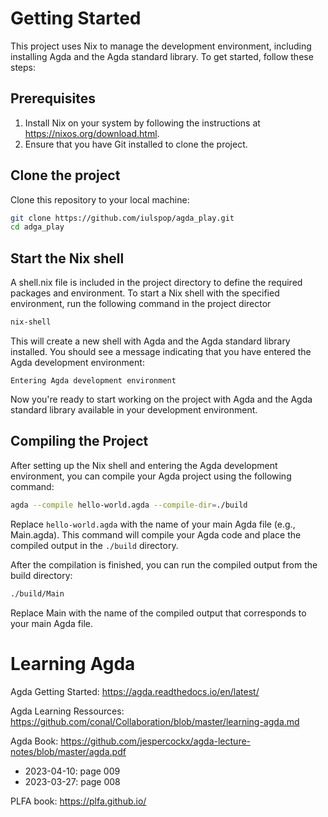 # Getting Started

This project uses Nix to manage the development environment, including installing Agda and the Agda standard library. To get started, follow these steps:

## Prerequisites

1. Install Nix on your system by following the instructions at https://nixos.org/download.html.
2. Ensure that you have Git installed to clone the project.

## Clone the project

Clone this repository to your local machine:

```sh
git clone https://github.com/iulspop/agda_play.git
cd adga_play
```

## Start the Nix shell

A shell.nix file is included in the project directory to define the required packages and environment. To start a Nix shell with the specified environment, run the following command in the project director

```sh
nix-shell
```

This will create a new shell with Agda and the Agda standard library installed. You should see a message indicating that you have entered the Agda development environment:

```
Entering Agda development environment
```

Now you're ready to start working on the project with Agda and the Agda standard library available in your development environment.

## Compiling the Project

After setting up the Nix shell and entering the Agda development environment, you can compile your Agda project using the following command:

```sh
agda --compile hello-world.agda --compile-dir=./build
```

Replace `hello-world.agda` with the name of your main Agda file (e.g., Main.agda). This command will compile your Agda code and place the compiled output in the `./build` directory.

After the compilation is finished, you can run the compiled output from the build directory:

```sh
./build/Main
```

Replace Main with the name of the compiled output that corresponds to your main Agda file.

# Learning Agda

Agda Getting Started:
https://agda.readthedocs.io/en/latest/

Agda Learning Ressources:
https://github.com/conal/Collaboration/blob/master/learning-agda.md

Agda Book:
https://github.com/jespercockx/agda-lecture-notes/blob/master/agda.pdf

- 2023-04-10: page 009
- 2023-03-27: page 008

PLFA book:
https://plfa.github.io/
